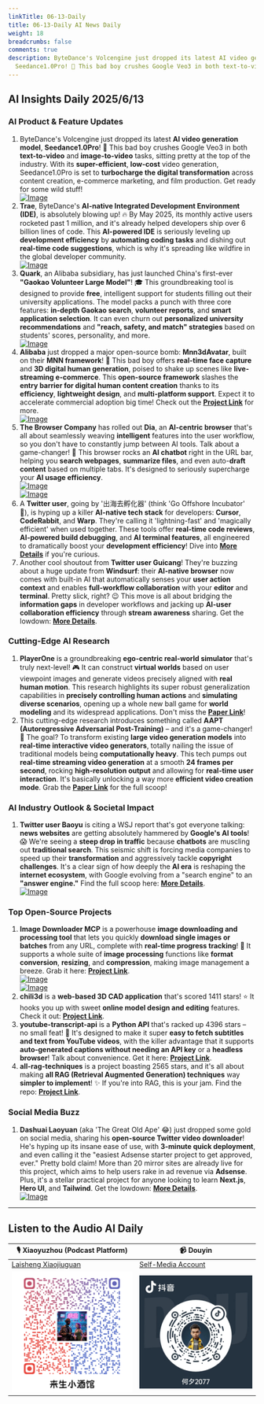 ```yaml
---
linkTitle: 06-13-Daily
title: 06-13-Daily AI News Daily
weight: 18
breadcrumbs: false
comments: true
description: ByteDance's Volcengine just dropped its latest AI video generation model,
  Seedance1.0Pro! 🚀 This bad boy crushes Google Veo3 in both text-to-video and image-...
---
```

## AI Insights Daily 2025/6/13

### **AI Product & Feature Updates**
1. ByteDance's Volcengine just dropped its latest **AI video generation model**, **Seedance1.0Pro**! 🚀 This bad boy crushes Google Veo3 in both **text-to-video** and **image-to-video** tasks, sitting pretty at the top of the industry. With its **super-efficient**, **low-cost** video generation, Seedance1.0Pro is set to **turbocharge the digital transformation** across content creation, e-commerce marketing, and film production. Get ready for some wild stuff!
 <br/> [![Image](https://raw.githubusercontent.com/justlovemaki/imagehub/refs/heads/main/images/2025/07/news_01k024mm4se1xv1bpqmswexsd2.avif)](https://raw.githubusercontent.com/justlovemaki/imagehub/refs/heads/main/images/2025/07/news_01k024mm4se1xv1bpqmswexsd2.avif) <br/>
2. **Trae**, ByteDance's **AI-native Integrated Development Environment (IDE)**, is absolutely blowing up! 🔥 By May 2025, its monthly active users rocketed past 1 million, and it's already helped developers ship over 6 billion lines of code. This **AI-powered IDE** is seriously leveling up **development efficiency** by **automating coding tasks** and dishing out **real-time code suggestions**, which is why it's spreading like wildfire in the global developer community.
 <br/> [![Image](https://raw.githubusercontent.com/justlovemaki/imagehub/refs/heads/main/images/2025/07/news_01k024mq8sez2twb2t8tkk8ke0.avif)](https://raw.githubusercontent.com/justlovemaki/imagehub/refs/heads/main/images/2025/07/news_01k024mq8sez2twb2t8tkk8ke0.avif) <br/>
3. **Quark**, an Alibaba subsidiary, has just launched China's first-ever **"Gaokao Volunteer Large Model"**! 🎓 This groundbreaking tool is designed to provide **free**, intelligent support for students filling out their university applications. The model packs a punch with three core features: **in-depth Gaokao search**, **volunteer reports**, and **smart application selection**. It can even churn out **personalized university recommendations** and **"reach, safety, and match" strategies** based on students' scores, personality, and more.
 <br/> [![Image](https://raw.githubusercontent.com/justlovemaki/imagehub/refs/heads/main/images/2025/07/news_01k024mwg2fvmbxzjkax7vktzj.avif)](https://raw.githubusercontent.com/justlovemaki/imagehub/refs/heads/main/images/2025/07/news_01k024mwg2fvmbxzjkax7vktzj.avif) <br/>
4. **Alibaba** just dropped a major open-source bomb: **Mnn3dAvatar**, built on their **MNN framework**! 🤯 This bad boy offers **real-time face capture** and **3D digital human generation**, poised to shake up scenes like **live-streaming e-commerce**. This **open-source framework** slashes the **entry barrier for digital human content creation** thanks to its **efficiency**, **lightweight design**, and **multi-platform support**. Expect it to accelerate commercial adoption big time! Check out the **[Project Link](https://github.com/alibaba/MNN/blob/master/apps/Android/Mnn3dAvatar/README.md)** for more.
 <br/> [![Image](https://raw.githubusercontent.com/justlovemaki/imagehub/refs/heads/main/images/2025/07/news_01k024n2haft2t5qsnwkcsvq9k.avif)](https://raw.githubusercontent.com/justlovemaki/imagehub/refs/heads/main/images/2025/07/news_01k024n2haft2t5qsnwkcsvq9k.avif) <br/>
5. **The Browser Company** has rolled out **Dia**, an **AI-centric browser** that's all about seamlessly weaving **intelligent** features into the user workflow, so you don't have to constantly jump between AI tools. Talk about a game-changer! 🤯 This browser rocks an **AI chatbot** right in the URL bar, helping you **search webpages**, **summarize files**, and even auto-**draft content** based on multiple tabs. It's designed to seriously supercharge your **AI usage efficiency**.
 <br/> [![Image](https://raw.githubusercontent.com/justlovemaki/imagehub/refs/heads/main/images/2025/07/news_01k024n5jjfa5rxxaj1h7m942h.avif)](https://raw.githubusercontent.com/justlovemaki/imagehub/refs/heads/main/images/2025/07/news_01k024n5jjfa5rxxaj1h7m942h.avif) <br/> [![Image](https://raw.githubusercontent.com/justlovemaki/imagehub/refs/heads/main/images/2025/07/news_01k024ngxtf66vgb72v24ygfp1.avif)](https://raw.githubusercontent.com/justlovemaki/imagehub/refs/heads/main/images/2025/07/news_01k024ngxtf66vgb72v24ygfp1.avif) <br/>
6. A **Twitter user**, going by '出海去孵化器' (think 'Go Offshore Incubator' 🌊), is hyping up a killer **AI-native tech stack** for developers: **Cursor**, **CodeRabbit**, and **Warp**. They're calling it 'lightning-fast' and 'magically efficient' when used together. These tools offer **real-time code reviews**, **AI-powered build debugging**, and **AI terminal features**, all engineered to dramatically boost your **development efficiency**! Dive into **[More Details](https://m.okjike.com/originalPosts/684a78ca85dc67026ef84294)** if you're curious.
7. Another cool shoutout from **Twitter user Guicang**! They're buzzing about a huge update from **Windsurf**: their **AI-native browser** now comes with built-in AI that automatically senses your **user action context** and enables **full-workflow collaboration** with your **editor** and **terminal**. Pretty slick, right? 😉 This move is all about bridging the **information gaps** in developer workflows and jacking up **AI-user collaboration efficiency** through **stream awareness** sharing. Get the lowdown: **[More Details](https://m.okjike.com/originalPosts/684a690d85dc67026ef727b3)**.

### **Cutting-Edge AI Research**
1. **PlayerOne** is a groundbreaking **ego-centric real-world simulator** that's truly next-level! 🎮 It can construct **virtual worlds** based on user viewpoint images and generate videos precisely aligned with **real human motion**. This research highlights its super robust generalization capabilities in **precisely controlling human actions** and **simulating diverse scenarios**, opening up a whole new ball game for **world modeling** and its widespread applications. Don't miss the **[Paper Link](https://arxiv.org/abs/2506.09995)**!
2. This cutting-edge research introduces something called **AAPT (Autoregressive Adversarial Post-Training)** – and it's a game-changer! 🤩 The goal? To transform existing **large video generation models** into **real-time interactive video generators**, totally nailing the issue of traditional models being **computationally heavy**. This tech pumps out **real-time streaming video generation** at a smooth **24 frames per second**, rocking **high-resolution output** and allowing for **real-time user interaction**. It's basically unlocking a way more **efficient video creation mode**. Grab the **[Paper Link](https://arxiv.org/abs/2506.09350)** for the full scoop!

### **AI Industry Outlook & Societal Impact**
1. **Twitter user Baoyu** is citing a WSJ report that's got everyone talking: **news websites** are getting absolutely hammered by **Google's AI tools**! 😱 We're seeing a **steep drop in traffic** because **chatbots** are muscling out **traditional search**. This seismic shift is forcing media companies to speed up their **transformation** and aggressively tackle **copyright challenges**. It's a clear sign of how deeply the **AI era** is reshaping the **internet ecosystem**, with Google evolving from a "search engine" to an **"answer engine."** Find the full scoop here: **[More Details](https://x.com/dotey/status/1932934013431287961)**.
 <br/> [![Image](https://raw.githubusercontent.com/justlovemaki/imagehub/refs/heads/main/images/2025/07/news_01k024nm7bfy7vp2vy7tbzthmq.avif)](https://raw.githubusercontent.com/justlovemaki/imagehub/refs/heads/main/images/2025/07/news_01k024nm7bfy7vp2vy7tbzthmq.avif) <br/>

### **Top Open-Source Projects**
1. **Image Downloader MCP** is a powerhouse **image downloading and processing tool** that lets you quickly **download single images or batches** from any URL, complete with **real-time progress tracking**! 🚀 It supports a whole suite of **image processing** functions like **format conversion**, **resizing**, and **compression**, making image management a breeze. Grab it here: **[Project Link](https://github.com/cced3000/mcp-image-downloader)**.
 <br/> [![Image](https://raw.githubusercontent.com/justlovemaki/imagehub/refs/heads/main/images/2025/07/news_01k024nptve0a9vx759k0pxx0b.avif)](https://raw.githubusercontent.com/justlovemaki/imagehub/refs/heads/main/images/2025/07/news_01k024nptve0a9vx759k0pxx0b.avif) <br/> [![Image](https://raw.githubusercontent.com/justlovemaki/imagehub/refs/heads/main/images/2025/07/news_01k024nsx2fgb9k2z4nkt530w6.avif)](https://raw.githubusercontent.com/justlovemaki/imagehub/refs/heads/main/images/2025/07/news_01k024nsx2fgb9k2z4nkt530w6.avif) <br/>
2. **chili3d** is a **web-based 3D CAD application** that's scored 1411 stars! ⭐ It hooks you up with sweet **online model design and editing** features. Check it out: **[Project Link](https://github.com/xiangechen/chili3d)**.
3. **youtube-transcript-api** is a **Python API** that's racked up 4396 stars – no small feat! 🌟 It's designed to make it super **easy to fetch subtitles and text from YouTube videos**, with the killer advantage that it supports **auto-generated captions without needing an API key** or a **headless browser**! Talk about convenience. Get it here: **[Project Link](https://github.com/jdepoix/youtube-transcript-api)**.
4. **all-rag-techniques** is a project boasting 2565 stars, and it's all about making **all RAG (Retrieval Augmented Generation) techniques** way **simpler to implement**! ✨ If you're into RAG, this is your jam. Find the repo: **[Project Link](https://github.com/FareedKhan-dev?tab=repositories)**.

### **Social Media Buzz**
1. **Dashuai Laoyuan** (aka 'The Great Old Ape' 😂) just dropped some gold on social media, sharing his **open-source Twitter video downloader**! He's hyping up its insane ease of use, with **3-minute quick deployment**, and even calling it the "easiest Adsense starter project to get approved, ever." Pretty bold claim! More than 20 mirror sites are already live for this project, which aims to help users rake in ad revenue via **Adsense**. Plus, it's a stellar practical project for anyone looking to learn **Next.js**, **Hero UI**, and **Tailwind**. Get the lowdown: **[More Details](https://x.com/ezshine/status/1933090601232454033)**.
 <br/> [![Image](https://raw.githubusercontent.com/justlovemaki/imagehub/refs/heads/main/images/2025/07/news_01k024nwpgfd88j7q4j9n7va75.avif)](https://raw.githubusercontent.com/justlovemaki/imagehub/refs/heads/main/images/2025/07/news_01k024nwpgfd88j7q4j9n7va75.avif) <br/>

---

## **Listen to the Audio AI Daily**

| 🎙️ **Xiaoyuzhou (Podcast Platform)** | 📹 **Douyin** |
| --- | --- |
| [Laisheng Xiaojiuguan](https://www.xiaoyuzhoufm.com/podcast/683c62b7c1ca9cf575a5030e)  |   [Self-Media Account](https://www.douyin.com/user/MS4wLjABAAAAwpwqPQlu38sO38VyWgw9ZjDEnN4bMR5j8x111UxpseHR9DpB6-CveI5KRXOWuFwG)|
| ![Xiaojiuguan](https://raw.githubusercontent.com/justlovemaki/imagehub/refs/heads/main/logo/f959f7984e9163fc50d3941d79a7f262.md.png) | ![Information Station](https://raw.githubusercontent.com/justlovemaki/imagehub/refs/heads/main/logo/7fc30805eeb831e1e2baa3a240683ca3.md.png) |